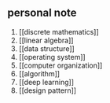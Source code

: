 ## personal note
1. [[discrete mathematics]]
2. [[linear algebra]]
3. [[data structure]]
4. [[operating system]]
5. [[computer organization]]
6. [[algorithm]]
7. [[deep learning]]
8. [[design pattern]]